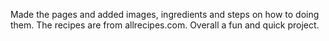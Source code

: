 Made the pages and added images, ingredients and steps on how to doing them.
The recipes are from allrecipes.com. Overall a fun and quick project.